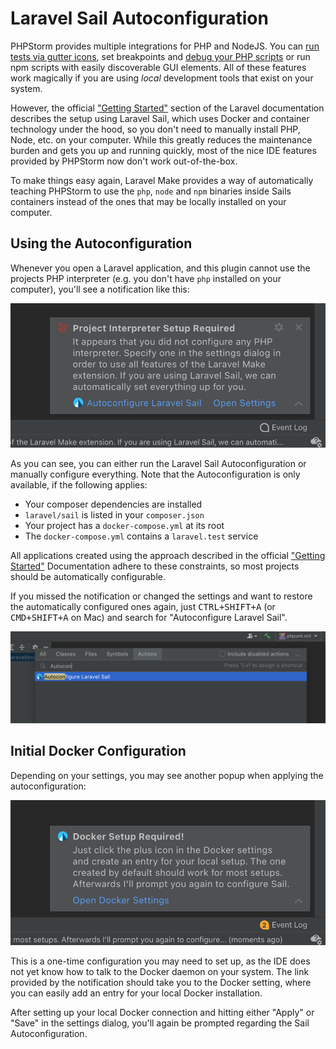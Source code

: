 # Laravel Sail Autoconfiguration

PHPStorm provides multiple integrations for PHP and NodeJS. You can [run tests via gutter icons](https://www.jetbrains.com/help/phpstorm/using-phpunit-framework.html), set breakpoints and [debug your PHP scripts](https://www.jetbrains.com/help/phpstorm/debugging-with-phpstorm-ultimate-guide.html) or run npm scripts with easily discoverable GUI elements. All of these features work magically if you are using _local_ development tools that exist on your system.

However, the official ["Getting Started"](https://laravel.com/docs/9.x#your-first-laravel-project) section of the Laravel documentation describes the setup using Laravel Sail, which uses Docker and container technology under the hood, so you don't need to manually install PHP, Node, etc. on your computer. While this greatly reduces the maintenance burden and gets you up and running quickly, most of the nice IDE features provided by PHPStorm now don't work out-of-the-box.

To make things easy again, Laravel Make provides a way of automatically teaching PHPStorm to use the `php`, `node` and `npm` binaries inside Sails containers instead of the ones that may be locally installed on your computer.

## Using the Autoconfiguration

Whenever you open a Laravel application, and this plugin cannot use the projects PHP interpreter (e.g. you don't have `php` installed on your computer), you'll see a notification like this:

![](images/sail-autoconfiguration/notification.png)

As you can see, you can either run the Laravel Sail Autoconfiguration or manually configure everything. Note that the Autoconfiguration is only available, if the following applies:

- Your composer dependencies are installed
- `laravel/sail` is listed in your `composer.json`
- Your project has a `docker-compose.yml` at its root
- The `docker-compose.yml` contains a `laravel.test` service

All applications created using the approach described in the official ["Getting Started"](https://laravel.com/docs/9.x#your-first-laravel-project) Documentation adhere to these constraints, so most projects should be automatically configurable.

If you missed the notification or changed the settings and want to restore the automatically configured ones again, just <kbd>CTRL+SHIFT+A</kbd> (or <kbd>CMD+SHIFT+A</kbd> on Mac) and search for "Autoconfigure Laravel Sail".

![](images/sail-autoconfiguration/action-search.png)

## Initial Docker Configuration

Depending on your settings, you may see another popup when applying the autoconfiguration:

![](images/sail-autoconfiguration/docker.png)

This is a one-time configuration you may need to set up, as the IDE does not yet know how to talk to the Docker daemon on your system. The link provided by the notification should take you to the Docker setting, where you can easily add an entry for your local Docker installation.

After setting up your local Docker connection and hitting either "Apply" or "Save" in the settings dialog, you'll again be prompted regarding the Sail Autoconfiguration.
